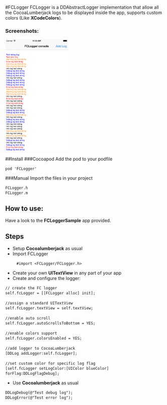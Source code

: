 #FCLogger
FCLogger is a DDAbstractLogger implementation that allow all the CocoaLumberjack logs to be displayed inside the app, supports custom colors (Like **XCodeColors**).

### Screenshots:

<img src="Example/Screenshots/fcLogger_sc1.png?raw=true" alt="Screenshot 1" width="200">

##Install
###Cocoapod
Add the pod to your podfile

```
pod 'FCLogger'
```
###Manual
Import the files in your project

```
FCLogger.h
FCLogger.m
```

## How to use:
Have a look to the **FCLoggerSample** app provided.

## Steps
* Setup **Cocoalumberjack** as usual
* Import FCLogger

```
	 #import <FCLogger/FCLogger.h>
```
* Create your own **UITextView** in any part of your app
* Create and configure the logger:

```
// create the FC logger
self.fcLogger = [[FCLogger alloc] init];
    
//assign a standard UITextView
self.fcLogger.textView = self.textView;

//enable auto scroll
self.fcLogger.autoScrollsToBottom = YES;
    
//enable colors support
self.fcLogger.colorsEnabled = YES;
    
//add logger to CocoaLumberjack
[DDLog addLogger:self.fcLogger];
    
//set custom color for specific log flag
[self.fcLogger setLogColor:[UIColor blueColor] forFlag:DDLogFlagDebug];
```
* Use **Cocoalumberjack** as usual

```
DDLogDebug(@"Test debug log");
DDLogError(@"Test error log");

```